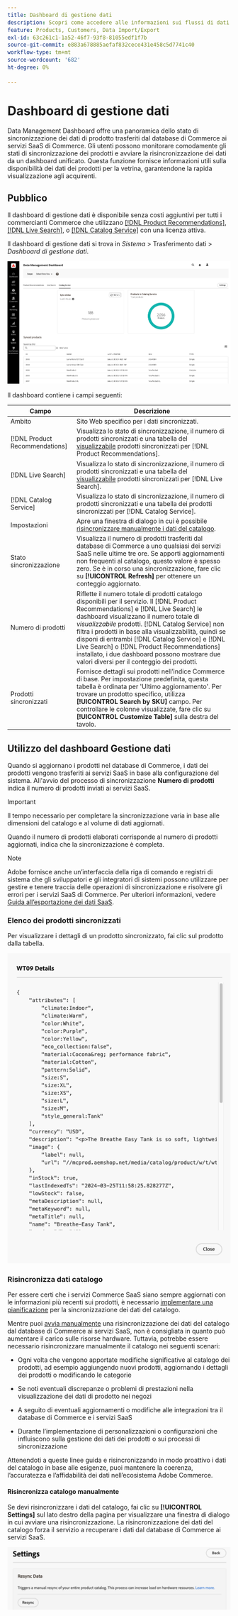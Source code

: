 ```yaml
---
title: Dashboard di gestione dati
description: Scopri come accedere alle informazioni sui flussi di dati per [!DNL Catalog Service], [!DNL Live Search], e [!DNL Product Recommendation]s.
feature: Products, Customers, Data Import/Export
exl-id: 63c261c1-1a52-46f7-93f8-81055edf1f7b
source-git-commit: e883a678885aefaf832cece431e458c5d7741c40
workflow-type: tm+mt
source-wordcount: '682'
ht-degree: 0%

---
```


# Dashboard di gestione dati

Data Management Dashboard offre una panoramica dello stato di sincronizzazione dei dati di prodotto trasferiti dal database di Commerce ai servizi SaaS di Commerce. Gli utenti possono monitorare comodamente gli stati di sincronizzazione dei prodotti e avviare la risincronizzazione dei dati da un dashboard unificato. Questa funzione fornisce informazioni utili sulla disponibilità dei dati dei prodotti per la vetrina, garantendone la rapida visualizzazione agli acquirenti.

## Pubblico

Il dashboard di gestione dati è disponibile senza costi aggiuntivi per tutti i commercianti Commerce che utilizzano [[!DNL Product Recommendations]](https://experienceleague.adobe.com/en/docs/commerce-merchant-services/product-recommendations/guide-overview), [[!DNL Live Search]](https://experienceleague.adobe.com/en/docs/commerce-merchant-services/live-search/guide-overview), o [[!DNL Catalog Service]](https://experienceleague.adobe.com/en/docs/commerce-merchant-services/catalog-service/guide-overview) con una licenza attiva.

Il dashboard di gestione dati si trova in *Sistema* > Trasferimento dati > *Dashboard di gestione dati*.

![Dashboard di gestione dati](assets/data-management-dashboard.png)

Il dashboard contiene i campi seguenti:

| Campo | Descrizione |
|--- |--- |
| Ambito | Sito Web specifico per i dati sincronizzati. |
| [!DNL Product Recommendations] | Visualizza lo stato di sincronizzazione, il numero di prodotti sincronizzati e una tabella del [visualizzabile](https://experienceleague.adobe.com/en/docs/commerce-admin/config/catalog/inventory#stock-options) prodotti sincronizzati per [!DNL Product Recommendations]. |
| [!DNL Live Search] | Visualizza lo stato di sincronizzazione, il numero di prodotti sincronizzati e una tabella del [visualizzabile](https://experienceleague.adobe.com/en/docs/commerce-admin/config/catalog/inventory#stock-options) prodotti sincronizzati per [!DNL Live Search]. |
| [!DNL Catalog Service] | Visualizza lo stato di sincronizzazione, il numero di prodotti sincronizzati e una tabella dei prodotti sincronizzati per [!DNL Catalog Service]. |
| Impostazioni | Apre una finestra di dialogo in cui è possibile [risincronizzare manualmente i dati del catalogo](#resync-catalog-data). |
| Stato sincronizzazione | Visualizza il numero di prodotti trasferiti dal database di Commerce a uno qualsiasi dei servizi SaaS nelle ultime tre ore. Se apporti aggiornamenti non frequenti al catalogo, questo valore è spesso zero. Se è in corso una sincronizzazione, fare clic su **[!UICONTROL Refresh]** per ottenere un conteggio aggiornato. |
| Numero di prodotti | Riflette il numero totale di prodotti catalogo disponibili per il servizio. Il [!DNL Product Recommendations] e [!DNL Live Search] le dashboard visualizzano il numero totale di _visualizzabile_ prodotti. [!DNL Catalog Service] non filtra i prodotti in base alla visualizzabilità, quindi se disponi di entrambi [!DNL Catalog Service] e [!DNL Live Search] o [!DNL Product Recommendations] installato, i due dashboard possono mostrare due valori diversi per il conteggio dei prodotti. |
| Prodotti sincronizzati | Fornisce dettagli sui prodotti nell’indice Commerce di base. Per impostazione predefinita, questa tabella è ordinata per &#39;Ultimo aggiornamento&#39;. Per trovare un prodotto specifico, utilizza **[!UICONTROL Search by SKU]** campo. Per controllare le colonne visualizzate, fare clic su **[!UICONTROL Customize Table]** sulla destra del tavolo. |

## Utilizzo del dashboard Gestione dati

Quando si aggiornano i prodotti nel database di Commerce, i dati dei prodotti vengono trasferiti ai servizi SaaS in base alla configurazione del sistema. All&#39;avvio del processo di sincronizzazione **Numero di prodotti** indica il numero di prodotti inviati ai servizi SaaS.

>[!IMPORTANT]
>
>Il tempo necessario per completare la sincronizzazione varia in base alle dimensioni del catalogo e al volume di dati aggiornati.

Quando il numero di prodotti elaborati corrisponde al numero di prodotti aggiornati, indica che la sincronizzazione è completa.

>[!NOTE]
>
>Adobe fornisce anche un’interfaccia della riga di comando e registri di sistema che gli sviluppatori e gli integratori di sistemi possono utilizzare per gestire e tenere traccia delle operazioni di sincronizzazione e risolvere gli errori per i servizi SaaS di Commerce. Per ulteriori informazioni, vedere [Guida all’esportazione dei dati SaaS](https://experienceleague.adobe.com/en/docs/commerce-merchant-services/saas-data-export/overview).

### Elenco dei prodotti sincronizzati

Per visualizzare i dettagli di un prodotto sincronizzato, fai clic sul prodotto dalla tabella.

![Dettagli prodotto Syncd](assets/sync-product-detail.png)

### Risincronizza dati catalogo

Per essere certi che i servizi Commerce SaaS siano sempre aggiornati con le informazioni più recenti sui prodotti, è necessario [implementare una pianificazione](https://experienceleague.adobe.com/en/docs/commerce-operations/configuration-guide/cli/manage-indexers#reindex) per la sincronizzazione dei dati del catalogo.

Mentre puoi [avvia manualmente](#manually-resync-catalog) una risincronizzazione dei dati del catalogo dal database di Commerce ai servizi SaaS, non è consigliata in quanto può aumentare il carico sulle risorse hardware. Tuttavia, potrebbe essere necessario risincronizzare manualmente il catalogo nei seguenti scenari:

- Ogni volta che vengono apportate modifiche significative al catalogo dei prodotti, ad esempio aggiungendo nuovi prodotti, aggiornando i dettagli dei prodotti o modificando le categorie

- Se noti eventuali discrepanze o problemi di prestazioni nella visualizzazione dei dati di prodotto nei negozi

- A seguito di eventuali aggiornamenti o modifiche alle integrazioni tra il database di Commerce e i servizi SaaS

- Durante l’implementazione di personalizzazioni o configurazioni che influiscono sulla gestione dei dati dei prodotti o sui processi di sincronizzazione

Attenendoti a queste linee guida e risincronizzando in modo proattivo i dati del catalogo in base alle esigenze, puoi mantenere la coerenza, l’accuratezza e l’affidabilità dei dati nell’ecosistema Adobe Commerce.

#### Risincronizza catalogo manualmente

Se devi risincronizzare i dati del catalogo, fai clic su **[!UICONTROL Settings]** sul lato destro della pagina per visualizzare una finestra di dialogo in cui avviare una risincronizzazione. La risincronizzazione dei dati del catalogo forza il servizio a recuperare i dati dal database di Commerce ai servizi SaaS.

![Sincronizza manualmente prodotti](assets/resync-data.png)
